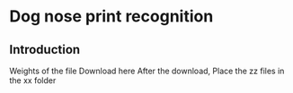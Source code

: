 # Dog nose print recognition
                                                                  
## Introduction
  Weights of the file Download here
  After the download, Place the zz files in the xx folder
